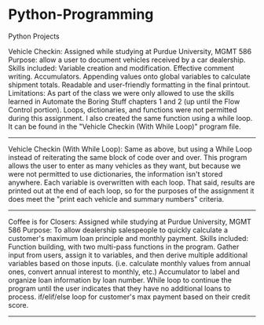 # Python-Programming
Python Projects

Vehicle Checkin: 
  Assigned while studying at Purdue University, MGMT 586
  Purpose: allow a user to document vehicles received by a car dealership. 
  Skills included:
    Variable creation and modification. 
    Effective comment writing.
    Accumulators.
    Appending values onto global variables to calculate shipment totals.
    Readable and user-friendly formatting in the final printout. 
  Limitations:
    As part of the class we were only allowed to use the skills learned in Automate the Boring Stuff chapters 1 and 2 (up until the Flow Control portion). 
      Loops, dictionaries, and functions were not permitted during this assignment. 
    I also created the same function using a while loop. It can be found in the "Vehicle Checkin (With While Loop)" program file. 

    
----------------------------------------------------------------------------------------------------------------------------------------------------------


Vehicle Checkin (With While Loop):
  Same as above, but using a While Loop instead of reiterating the same block of code over and over. 
  This program allows the user to enter as many vehicles as they want, but because we were not permitted to use dictionaries, the 
    information isn't stored anywhere. Each variable is overwritten with each loop. That said, results are printed out at the end
    of each loop, so for the purposes of the assignment it does meet the "print each vehicle and summary numbers" criteria. 

    
----------------------------------------------------------------------------------------------------------------------------------------------------------


  Coffee is for Closers:
    Assigned while studying at Purdue University, MGMT 586
    Purpose: To allow dealership salespeople to quickly calculate a customer's maximum loan principle and monthly payment. 
    Skills included:
      Function building, with two multi-pass functions in the program. 
      Gather input from users, assign it to variables, and then derive multiple additional variables based on those inputs. 
        (i.e. calculate monthly values from annual ones, convert annual interest to monthly, etc.)
      Accumulator to label and organize loan information by loan number. 
      While loop to continue the program until the user indicates that they have no additional loans to process. 
      if/elif/else loop for customer's max payment based on their credit score. 

      
-----------------------------------------------------------------------------------------------------------------------------------------------------------
      



